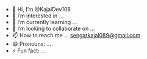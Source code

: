 - 👋 Hi, I’m @KajalDev108
- 👀 I’m interested in ...
- 🌱 I’m currently learning ...
- 💞️ I’m looking to collaborate on ...
- 📫 How to reach me ... sengarkajal089@gmail.com
- 😄 Pronouns: ...
- ⚡ Fun fact: ...
